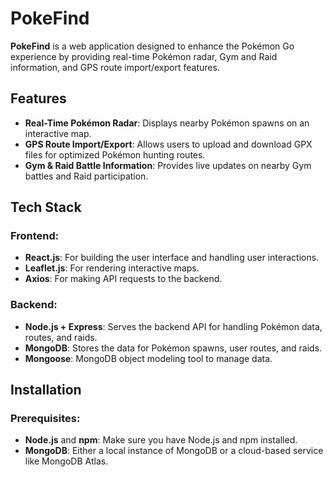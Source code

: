 # PokeFind

**PokeFind** is a web application designed to enhance the Pokémon Go experience by providing real-time Pokémon radar, Gym and Raid information, and GPS route import/export features.

## Features
- **Real-Time Pokémon Radar**: Displays nearby Pokémon spawns on an interactive map.
- **GPS Route Import/Export**: Allows users to upload and download GPX files for optimized Pokémon hunting routes.
- **Gym & Raid Battle Information**: Provides live updates on nearby Gym battles and Raid participation.

## Tech Stack
### Frontend:
- **React.js**: For building the user interface and handling user interactions.
- **Leaflet.js**: For rendering interactive maps.
- **Axios**: For making API requests to the backend.

### Backend:
- **Node.js + Express**: Serves the backend API for handling Pokémon data, routes, and raids.
- **MongoDB**: Stores the data for Pokémon spawns, user routes, and raids.
- **Mongoose**: MongoDB object modeling tool to manage data.

## Installation

### Prerequisites:
- **Node.js** and **npm**: Make sure you have Node.js and npm installed.
- **MongoDB**: Either a local instance of MongoDB or a cloud-based service like MongoDB Atlas.

